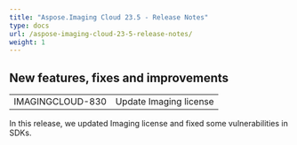 ```yaml
---
title: "Aspose.Imaging Cloud 23.5 - Release Notes"
type: docs
url: /aspose-imaging-cloud-23-5-release-notes/
weight: 1
---
```


## **New features, fixes and improvements**
|     |     |
| --- | --- |
|IMAGINGCLOUD-830| Update Imaging license |

In this release, we updated Imaging license and fixed some vulnerabilities in SDKs.
